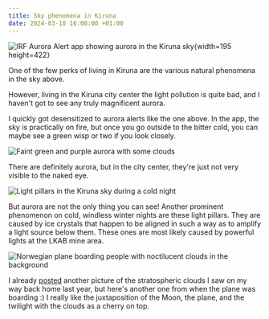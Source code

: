 ```yaml
---
title: Sky phenomena in Kiruna
date: 2024-03-10 16:00:00 +01:00
---
```


![IRF Aurora Alert app showing aurora in the Kiruna sky](/media/2024-03/kiruna-sky-phenomena/IMG_5200.png){width=195 height=422}

One of the few perks of living in Kiruna are the various natural phenomena in the sky above.

<!-- more -->

However, living in the Kiruna city center the light pollution is quite bad, and I haven't got to see any truly magnificent aurora.

I quickly got desensitized to aurora alerts like the one above. In the app, the sky is practically on fire, but once you go outside to the bitter cold, you can maybe see a green wisp or two if you look closely.

![Faint green and purple aurora with some clouds](/media/2024-03/kiruna-sky-phenomena/IMG_3254.jpg)

There are definitely aurora, but in the city center, they're just not very visible to the naked eye.

![Light pillars in the Kiruna sky during a cold night](/media/2024-03/kiruna-sky-phenomena/IMG_4260.jpg)

But aurora are not the only thing you can see! Another prominent phenomenon on cold, windless winter nights are these light pillars. They are caused by ice crystals that happen to be aligned in such a way as to amplify a light source below them. These ones are most likely caused by powerful lights at the LKAB mine area.

![Norwegian plane boarding people with noctilucent clouds in the background](/media/2024-03/kiruna-sky-phenomena/IMG_4867.jpg)

I already [posted](/posts/2023-12/kiruna-first-semester) another picture of the stratospheric clouds I saw on my way back home last year, but here's another one from when the plane was boarding :) I really like the juxtaposition of the Moon, the plane, and the twilight with the clouds as a cherry on top.
